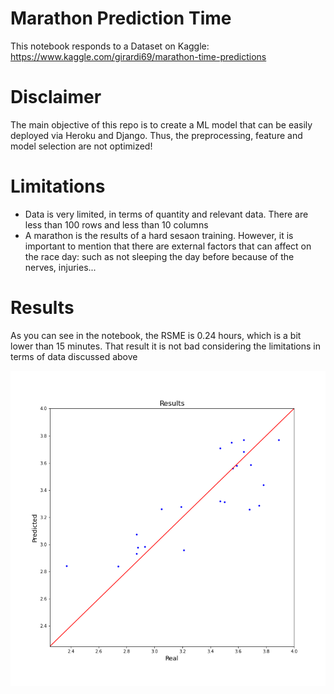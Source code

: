 # Marathon Prediction Time

This notebook responds to a Dataset on Kaggle: https://www.kaggle.com/girardi69/marathon-time-predictions

# Disclaimer

The main objective of this repo is to create a ML model that can be easily deployed via Heroku and Django. Thus, the preprocessing, feature and model selection are not optimized!

# Limitations

* Data is very limited, in terms of quantity and relevant data. There are less than 100 rows and less than 10 columns
* A marathon is the results of a hard sesaon training. However, it is important to mention that there are external factors that can affect on the race day: such as not sleeping the day before because of the nerves, injuries...

# Results

As you can see in the notebook, the RSME is 0.24 hours, which is a bit lower than 15 minutes. That result it is not bad considering the limitations in terms of data discussed above 

![alt text](Results.png)

